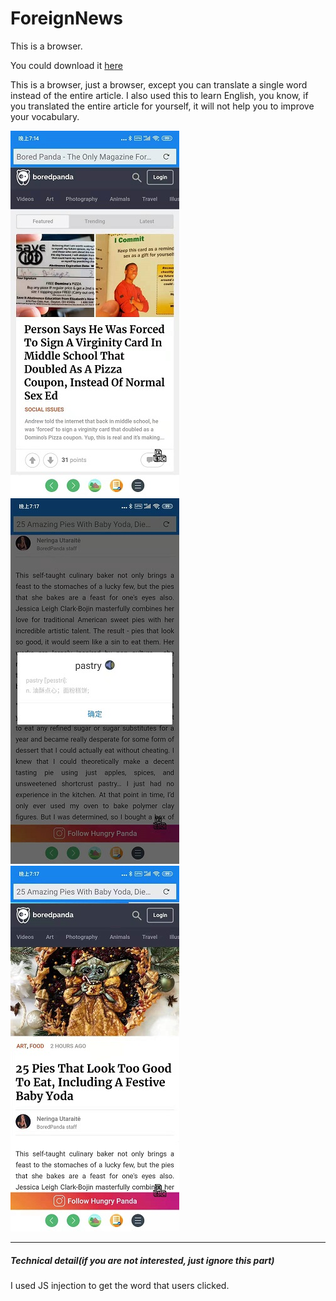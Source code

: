 # ForeignNews
This is a browser.

You could download it [here](https://github.com/warriorWorld/ForeignNews/raw/master/app/release/app-release.apk "Android apk 安装包")

This is a browser, just a browser, except you can translate a single word instead of the entire article. I also used this to learn English, you know, if you translated the entire article for yourself, it will not help you to improve your vocabulary.

![ss](https://github.com/warriorWorld/ForeignNews/blob/master/app/screenshot/main1.jpg) ![ss](https://github.com/warriorWorld/ForeignNews/blob/master/app/screenshot/translate.jpg) ![github](https://github.com/warriorWorld/ForeignNews/blob/master/app/screenshot/detail.jpg)

---
##### Technical detail(if you are not interested, just ignore this part)
I used JS injection to get the word that users clicked.

